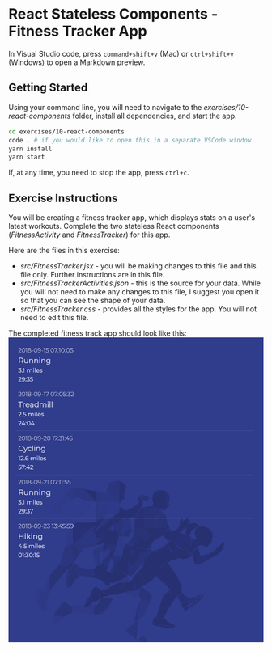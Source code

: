 # React Stateless Components - Fitness Tracker App

In Visual Studio code, press `command+shift+v` (Mac) or `ctrl+shift+v` (Windows) to open a Markdown preview.

## Getting Started

Using your command line, you will need to navigate to the _exercises/10-react-components_ folder, install all dependencies, and start the app.

```bash
cd exercises/10-react-components
code . # if you would like to open this in a separate VSCode window
yarn install
yarn start
```

If, at any time, you need to stop the app, press `ctrl+c`.

## Exercise Instructions

You will be creating a fitness tracker app, which displays stats on a user's latest workouts. Complete the two stateless React components (_FitnessActivity_ and _FitnessTracker_) for this app.

Here are the files in this exercise:

- _src/FitnessTracker.jsx_ - you will be making changes to this file and this file only. Further instructions are in this file.
- _src/FitnessTrackerActivities.json_ - this is the source for your data. While you will not need to make any changes to this file, I suggest you open it so that you can see the shape of your data.
- _src/FitnessTracker.css_ - provides all the styles for the app. You will not need to edit this file.

The completed fitness track app should look like this:
![](./completed-react-components.png)
